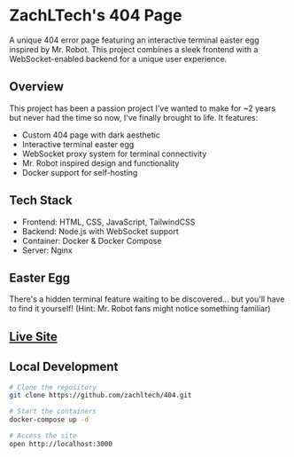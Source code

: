 

# ZachLTech's 404 Page

A unique 404 error page featuring an interactive terminal easter egg inspired by Mr. Robot. This project combines a sleek frontend with a WebSocket-enabled backend for a unique user experience.

## Overview

This project has been a passion project I've wanted to make for ~2 years but never had the time so now, I've finally brought to life. It features:
- Custom 404 page with dark aesthetic
- Interactive terminal easter egg
- WebSocket proxy system for terminal connectivity
- Mr. Robot inspired design and functionality
- Docker support for self-hosting

## Tech Stack

- Frontend: HTML, CSS, JavaScript, TailwindCSS
- Backend: Node.js with WebSocket support
- Container: Docker & Docker Compose
- Server: Nginx

## Easter Egg

There's a hidden terminal feature waiting to be discovered... but you'll have to find it yourself! (Hint: Mr. Robot fans might notice something familiar)

## [Live Site](https://404.zachl.tech)

## Local Development

```bash
# Clone the repository
git clone https://github.com/zachltech/404.git

# Start the containers
docker-compose up -d

# Access the site
open http://localhost:3000
```